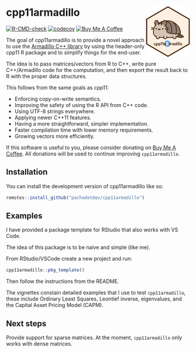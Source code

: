 
<!-- README.md is generated from README.Rmd. Please edit that file -->

# cpp11armadillo <img src="man/figures/logo.svg" align="right" height="139" alt="" />

<!-- badges: start -->

[![R-CMD-check](https://github.com/pachadotdev/cpp11armadillo/actions/workflows/R-CMD-check.yaml/badge.svg)](https://github.com/pachadotdev/cpp11armadillo/actions/workflows/R-CMD-check.yaml)
[![codecov](https://codecov.io/gh/pachadotdev/cpp11armadillo/graph/badge.svg?token=mWfiUCgfNu)](https://codecov.io/gh/pachadotdev/cpp11armadillo)
<a href="https://www.buymeacoffee.com/pacha" target="_blank"><img src="https://cdn.buymeacoffee.com/buttons/default-orange.png" alt="Buy Me A Coffee" height="41" width="174"></a>
<!-- badges: end -->

The goal of cpp11armadillo is to provide a novel approach to use the
[Armadillo C++ library](https://arma.sourceforge.net/docs.html) by using
the header-only cpp11 R package and to simplify things for the end-user.

The idea is to pass matrices/vectors from R to C++, write pure
C++/Armadillo code for the computation, and then export the result back
to R with the proper data structures.

This follows from the same goals as cpp11:

  - Enforcing copy-on-write semantics.
  - Improving the safety of using the R API from C++ code.
  - Using UTF-8 strings everywhere.
  - Applying newer C++11 features.
  - Having a more straightforward, simpler implementation.
  - Faster compilation time with lower memory requirements.
  - Growing vectors more efficiently.

If this software is useful to you, please consider donating on [Buy Me A
Coffee](https://www.buymeacoffee.com/pacha). All donations will be used
to continue improving `cpp11armadillo`.

## Installation

You can install the development version of cpp11armadillo like so:

``` r
remotes::install_github("pachadotdev/cpp11armadillo")
```

## Examples

I have provided a package template for RStudio that also works with VS
Code.

The idea of this package is to be naive and simple (like me).

From RStudio/VSCode create a new project and run:

``` r
cpp11armadillo::pkg_template()
```

Then follow the instructions from the README.

The vignettes constain detailed examples that I use to test
`cpp11armadillo`, these include Ordinary Least Squares, Leontief
inverse, eigenvalues, and the Capital Asset Pricing Model (CAPM).

## Next steps

Provide support for sparse matrices. At the moment, `cpp11armadillo`
only works with dense matrices.
